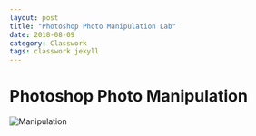 ```yaml
---
layout: post
title: "Photoshop Photo Manipulation Lab"
date: 2018-08-09
category: Classwork
tags: classwork jekyll
---
```

# Photoshop Photo Manipulation
![Manipulation](https://kammorne.github.io/img/classwork/L2PhotoManipulation.jpg)
